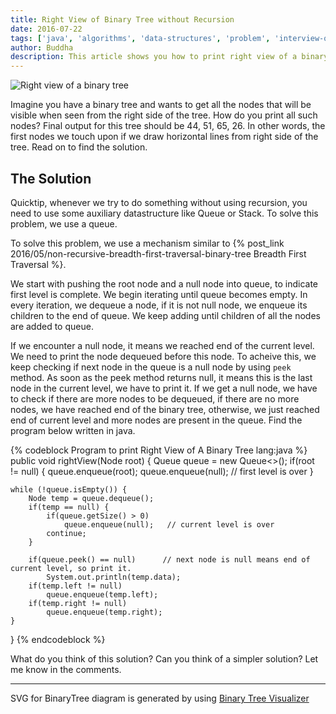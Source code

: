 ```yaml
---
title: Right View of Binary Tree without Recursion
date: 2016-07-22
tags: ['java', 'algorithms', 'data-structures', 'problem', 'interview-question', 'binary-tree']
author: Buddha
description: This article shows you how to print right view of a binary tree, which using recursion.
---
```


<img src="/assets/svgs/2016/right-view-of-binarytree.svg" alt="Right view of a binary tree"/>

Imagine you have a binary tree and wants to get all the nodes that will be visible when seen from the right side of the tree. How do you print all such nodes? Final output for this tree should be 44, 51, 65, 26. In other words, the first nodes we touch upon if we draw horizontal lines from right side of the tree. Read on to find the solution.

 <!-- more -->

## The Solution

Quicktip, whenever we try to do something without using recursion, you need to use some auxiliary datastructure like Queue or Stack. To solve this problem, we use a queue.

To solve this problem, we use a mechanism similar to {% post_link 2016/05/non-recursive-breadth-first-traversal-binary-tree Breadth First Traversal %}.

We start with pushing the root node and a null node into queue, to indicate first level is complete. We begin iterating until queue becomes empty. In every iteration, we dequeue a node, if it is not null node, we enqueue its children to the end of queue. We keep adding until children of all the nodes are added to queue.

If we encounter a null node, it means we reached end of the current level. We need to print the node dequeued before this node. To acheive this, we keep checking if next node in the queue is a null node by using `peek` method. As soon as the peek method returns null, it means this is the last node in the current level, we have to print it. If we get a null node, we have to check if there are more nodes to be dequeued, if there are no more nodes, we have reached end of the binary tree, otherwise, we just reached end of current level and more nodes are present in the queue. Find the program below written in java.

{% codeblock Program to print Right View of A Binary Tree lang:java %}
public void rightView(Node root) {
    Queue<Node> queue = new Queue<>();
    if(root != null) {
        queue.enqueue(root);
        queue.enqueue(null);  // first level is over
    }

    while (!queue.isEmpty()) {
        Node temp = queue.dequeue();
        if(temp == null) {
            if(queue.getSize() > 0)
                queue.enqueue(null);   // current level is over
            continue;
        }

        if(queue.peek() == null)      // next node is null means end of current level, so print it.
            System.out.println(temp.data);
        if(temp.left != null)
            queue.enqueue(temp.left);
        if(temp.right != null)
            queue.enqueue(temp.right);
    }
}
{% endcodeblock %}

What do you think of this solution? Can you think of a simpler solution? Let me know in the comments.

---
SVG for BinaryTree diagram is generated by using [Binary Tree Visualizer](http://btv.melezinek.cz/binary-search-tree.html)
